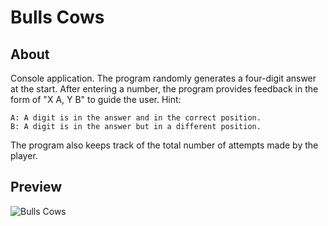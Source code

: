 # Bulls Cows 
## About  
Console application.
The program randomly generates a four-digit answer at the start.
After entering a number, the program provides feedback in the form of "X A, Y B" to guide the user.
Hint:
``` 
A: A digit is in the answer and in the correct position.  
B: A digit is in the answer but in a different position.  
```
The program also keeps track of the total number of attempts made by the player.

## Preview  
![Bulls Cows](https://github.com/suu0319/Bulls-Cows/assets/59763965/532e1573-940f-4be8-8ba5-65996b2044bb)
